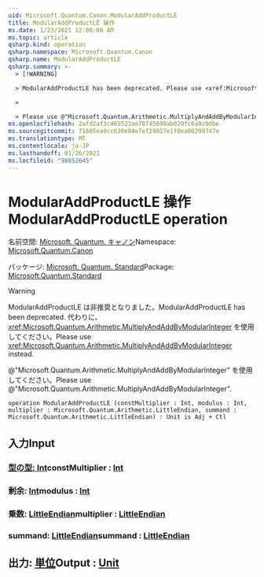 ```yaml
---
uid: Microsoft.Quantum.Canon.ModularAddProductLE
title: ModularAddProductLE 操作
ms.date: 1/23/2021 12:00:00 AM
ms.topic: article
qsharp.kind: operation
qsharp.namespace: Microsoft.Quantum.Canon
qsharp.name: ModularAddProductLE
qsharp.summary: >-
  > [!WARNING]

  > ModularAddProductLE has been deprecated. Please use <xref:Microsoft.Quantum.Arithmetic.MultiplyAndAddByModularInteger> instead.

  >

  > Please use @"Microsoft.Quantum.Arithmetic.MultiplyAndAddByModularInteger".
ms.openlocfilehash: 2afd2af3c465523ae78f45699ab020fc6a9c9dbe
ms.sourcegitcommit: 71605ea9cc630e84e7ef29027e1f0ea06299747e
ms.translationtype: MT
ms.contentlocale: ja-JP
ms.lasthandoff: 01/26/2021
ms.locfileid: "98852645"
---
```

# <a name="modularaddproductle-operation"></a><span data-ttu-id="5f977-102">ModularAddProductLE 操作</span><span class="sxs-lookup"><span data-stu-id="5f977-102">ModularAddProductLE operation</span></span>

<span data-ttu-id="5f977-103">名前空間: [Microsoft. Quantum. キャノン](xref:Microsoft.Quantum.Canon)</span><span class="sxs-lookup"><span data-stu-id="5f977-103">Namespace: [Microsoft.Quantum.Canon](xref:Microsoft.Quantum.Canon)</span></span>

<span data-ttu-id="5f977-104">パッケージ: [Microsoft. Quantum. Standard](https://nuget.org/packages/Microsoft.Quantum.Standard)</span><span class="sxs-lookup"><span data-stu-id="5f977-104">Package: [Microsoft.Quantum.Standard](https://nuget.org/packages/Microsoft.Quantum.Standard)</span></span>


> [!WARNING]
> <span data-ttu-id="5f977-105">ModularAddProductLE は非推奨となりました。</span><span class="sxs-lookup"><span data-stu-id="5f977-105">ModularAddProductLE has been deprecated.</span></span> <span data-ttu-id="5f977-106">代わりに、<xref:Microsoft.Quantum.Arithmetic.MultiplyAndAddByModularInteger> を使用してください。</span><span class="sxs-lookup"><span data-stu-id="5f977-106">Please use <xref:Microsoft.Quantum.Arithmetic.MultiplyAndAddByModularInteger> instead.</span></span>
>
> <span data-ttu-id="5f977-107">@"Microsoft.Quantum.Arithmetic.MultiplyAndAddByModularInteger" を使用してください。</span><span class="sxs-lookup"><span data-stu-id="5f977-107">Please use @"Microsoft.Quantum.Arithmetic.MultiplyAndAddByModularInteger".</span></span>



```qsharp
operation ModularAddProductLE (constMultiplier : Int, modulus : Int, multiplier : Microsoft.Quantum.Arithmetic.LittleEndian, summand : Microsoft.Quantum.Arithmetic.LittleEndian) : Unit is Adj + Ctl
```


## <a name="input"></a><span data-ttu-id="5f977-108">入力</span><span class="sxs-lookup"><span data-stu-id="5f977-108">Input</span></span>

### <a name="constmultiplier--int"></a><span data-ttu-id="5f977-109">[型の型: Int](xref:microsoft.quantum.lang-ref.int)</span><span class="sxs-lookup"><span data-stu-id="5f977-109">constMultiplier : [Int](xref:microsoft.quantum.lang-ref.int)</span></span>




### <a name="modulus--int"></a><span data-ttu-id="5f977-110">剰余: [Int](xref:microsoft.quantum.lang-ref.int)</span><span class="sxs-lookup"><span data-stu-id="5f977-110">modulus : [Int](xref:microsoft.quantum.lang-ref.int)</span></span>




### <a name="multiplier--littleendian"></a><span data-ttu-id="5f977-111">乗数: [LittleEndian](xref:Microsoft.Quantum.Arithmetic.LittleEndian)</span><span class="sxs-lookup"><span data-stu-id="5f977-111">multiplier : [LittleEndian](xref:Microsoft.Quantum.Arithmetic.LittleEndian)</span></span>




### <a name="summand--littleendian"></a><span data-ttu-id="5f977-112">summand: [LittleEndian](xref:Microsoft.Quantum.Arithmetic.LittleEndian)</span><span class="sxs-lookup"><span data-stu-id="5f977-112">summand : [LittleEndian](xref:Microsoft.Quantum.Arithmetic.LittleEndian)</span></span>





## <a name="output--unit"></a><span data-ttu-id="5f977-113">出力: [単位](xref:microsoft.quantum.lang-ref.unit)</span><span class="sxs-lookup"><span data-stu-id="5f977-113">Output : [Unit](xref:microsoft.quantum.lang-ref.unit)</span></span>

